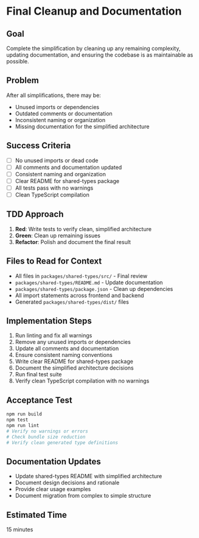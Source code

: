 # Final Cleanup and Documentation

## Goal
Complete the simplification by cleaning up any remaining complexity, updating documentation, and ensuring the codebase is as maintainable as possible.

## Problem
After all simplifications, there may be:
- Unused imports or dependencies
- Outdated comments or documentation
- Inconsistent naming or organization
- Missing documentation for the simplified architecture

## Success Criteria
- [ ] No unused imports or dead code
- [ ] All comments and documentation updated
- [ ] Consistent naming and organization
- [ ] Clear README for shared-types package
- [ ] All tests pass with no warnings
- [ ] Clean TypeScript compilation

## TDD Approach
1. **Red**: Write tests to verify clean, simplified architecture
2. **Green**: Clean up remaining issues
3. **Refactor**: Polish and document the final result

## Files to Read for Context
- All files in `packages/shared-types/src/` - Final review
- `packages/shared-types/README.md` - Update documentation
- `packages/shared-types/package.json` - Clean up dependencies
- All import statements across frontend and backend
- Generated `packages/shared-types/dist/` files

## Implementation Steps
1. Run linting and fix all warnings
2. Remove any unused imports or dependencies
3. Update all comments and documentation
4. Ensure consistent naming conventions
5. Write clear README for shared-types package
6. Document the simplified architecture decisions
7. Run final test suite
8. Verify clean TypeScript compilation with no warnings

## Acceptance Test
```bash
npm run build
npm test
npm run lint
# Verify no warnings or errors
# Check bundle size reduction
# Verify clean generated type definitions
```

## Documentation Updates
- Update shared-types README with simplified architecture
- Document design decisions and rationale
- Provide clear usage examples
- Document migration from complex to simple structure

## Estimated Time
15 minutes
